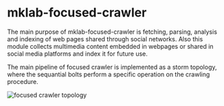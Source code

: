 mklab-focused-crawler
=====================

The main purpose of mklab-focused-crawler is fetching, parsing, analysis and indexing of web pages shared through social networks. Also this module collects multimedia content
embedded in webpages or shared in social media platforms and index it for future use.

The main pipeline of focused crawler is implemented as a storm topology, where the sequantial bolts perform a specific operation on the crawling procedure.



![focused crawler topology](https://github.com/MKLab-ITI/mklab-focused-crawler/blob/dice/imgs/storm%20topologies.png)

